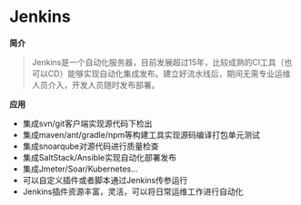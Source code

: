 # Jenkins

**简介**

>Jenkins是一个自动化服务器，目前发展超过15年，比较成熟的CI工具（也可以CD）能够实现自动化集成发布。建立好流水线后，期间无需专业运维人员介入，开发人员随时发布部署。

**应用**

- 集成svn/git客户端实现源代码下检出
- 集成maven/ant/gradle/npm等构建工具实现源码编译打包单元测试
- 集成snoarqube对源代码进行质量检查
- 集成SaltStack/Ansible实现自动化部署发布
- 集成Jmeter/Soar/Kubernetes...
- 可以自定义插件或者脚本通过Jenkins传参运行
- Jenkins插件资源丰富，灵活，可以将日常运维工作进行自动化
